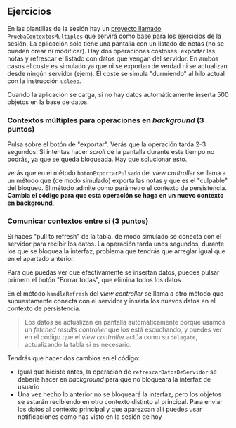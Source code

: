 ## Ejercicios

En las plantillas de la sesión hay un [proyecto llamado `PruebaContextosMultiples`](material/PruebaContextosMultiples_plantilla.zip) que servirá como base para los ejercicios de la sesión. La aplicación solo tiene una pantalla con un listado de notas (no se pueden crear ni modificar). Hay dos operaciones costosas: exportar las notas y refrescar el listado con datos que vengan del servidor. En ambos casos el coste es simulado ya que ni se exportan de verdad ni se actualizan desde ningún servidor (ejem). El coste se simula "durmiendo" al hilo actual con la instrucción `usleep`.

Cuando la aplicación se carga, si no hay datos automáticamente inserta 500 objetos en la base de datos.


### Contextos múltiples para operaciones en *background* (3 puntos)

Pulsa sobre el botón de "exportar". Verás que la operación tarda 2-3 segundos. Si intentas hacer *scroll* de la pantalla durante este tiempo no podrás, ya que se queda bloqueada. Hay que solucionar esto.

verás que en el método `botonExportarPulsado` del *view controller* se llama a un método que (de modo simulado) exporta las notas y que es el "culpable" del bloqueo. El método admite como parámetro el contexto de persistencia. **Cambia el código para que esta operación se haga en un nuevo contexto en background**.


### Comunicar contextos entre sí (3 puntos)

Si haces "pull to refresh" de la tabla, de modo simulado se conecta con el servidor para recibir los datos. La operación tarda unos segundos, durante los que se bloquea la interfaz, problema que tendrás que arreglar igual que en el apartado anterior.

Para que puedas ver que efectivamente se insertan datos, puedes pulsar primero el botón "Borrar todas", que elimina todos los datos

En el método `handleRefresh` del *view controller* se llama a otro método que supuestamente conecta con el servidor y inserta los nuevos datos en el contexto de persistencia. 

> Los datos se actualizan en pantalla automáticamente porque usamos un *fetched results controller* que los está escuchando, y puedes ver en el código que el *view controller* actúa como su `delegate`, actualizando la tabla si es necesario.

Tendrás que hacer dos cambios en el código:

- Igual que hiciste antes, la operación de `refrescarDatosDeServidor` se debería hacer en *background* para que no bloqueara la interfaz de usuario
- Una vez hecho lo anterior no se bloqueará la interfaz, pero los objetos se estarán recibiendo en otro contexto distinto al principal. Para enviar los datos al contexto principal y que aparezcan allí puedes usar notificaciones como has visto en la sesión de hoy
